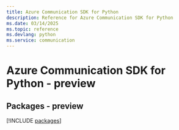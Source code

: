 ```yaml
---
title: Azure Communication SDK for Python
description: Reference for Azure Communication SDK for Python
ms.date: 03/14/2025
ms.topic: reference
ms.devlang: python
ms.service: communication
---
```

# Azure Communication SDK for Python - preview
## Packages - preview
[!INCLUDE [packages](communication-index.md)]